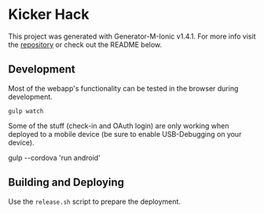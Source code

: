 # Kicker Hack
This project was generated with Generator-M-Ionic v1.4.1. For more info visit the [repository](https://github.com/mwaylabs/generator-m-ionic) or check out the README below.

## Development

Most of the webapp's functionality can be tested in the browser during development.
    
    gulp watch

Some of the stuff (check-in and OAuth login) are only working when deployed to a mobile device (be sure to enable USB-Debugging on your device).

  gulp --cordova 'run android'

## Building and Deploying

Use the `release.sh` script to prepare the deployment.